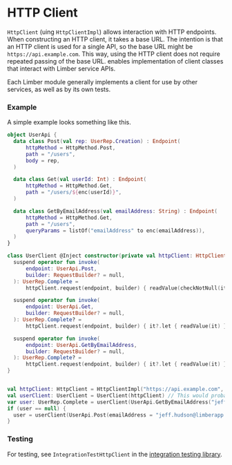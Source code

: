 # HTTP Client

`HttpClient` (uing `HttpClientImpl`) allows interaction with HTTP endpoints.
When constructing an HTTP client, it takes a base URL.
The intention is that an HTTP client is used for a single API,
so the base URL might be `https://api.example.com`.
This way, using the HTTP client does not require repeated passing of the base URL.
enables implementation of client classes
that interact with Limber service APIs.

Each Limber module generally implements a client for use by other services,
as well as by its own tests.

### Example

A simple example looks something like this.
```kotlin
object UserApi {
  data class Post(val rep: UserRep.Creation) : Endpoint(
      httpMethod = HttpMethod.Post,
      path = "/users",
      body = rep,
  )

  data class Get(val userId: Int) : Endpoint(
      httpMethod = HttpMethod.Get,
      path = "/users/${enc(userId)}",
  )

  data class GetByEmailAddress(val emailAddress: String) : Endpoint(
      httpMethod = HttpMethod.Get,
      path = "/users",
      queryParams = listOf("emailAddress" to enc(emailAddress)),
  )
}

class UserClient @Inject constructor(private val httpClient: HttpClient) {
  suspend operator fun invoke(
      endpoint: UserApi.Post,
      builder: RequestBuilder? = null,
  ): UserRep.Complete =
      httpClient.request(endpoint, builder) { readValue(checkNotNull(it)) }

  suspend operator fun invoke(
      endpoint: UserApi.Get,
      builder: RequestBuilder? = null,
  ): UserRep.Complete? =
      httpClient.request(endpoint, builder) { it?.let { readValue(it) } }

  suspend operator fun invoke(
      endpoint: UserApi.GetByEmailAddress,
      builder: RequestBuilder? = null,
  ): UserRep.Complete? =
      httpClient.request(endpoint, builder) { it?.let { readValue(it) } }
}


val httpClient: HttpClient = HttpClientImpl("https://api.example.com", objectMapper)
val userClient: UserClient = UserClient(httpClient) // This would probably be injected in real code.
var user: UserRep.Complete = userClient(UserApi.GetByEmailAddress("jeff.hudson@limberapp.io"))
if (user == null) {
  user = userClient(UserApi.Post(emailAddress = "jeff.hudson@limberapp.io"))
}
```

### Testing

For testing, see `IntegrationTestHttpClient` in
the [integration testing library](/limber-backend/common/integration-testing).
